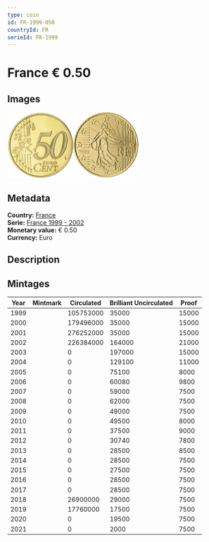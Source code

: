 ```yaml
---
type: coin
id: FR-1999-050
countryId: FR
serieId: FR-1999
---
```


# France € 0.50

## Images

<img src="../../../Images/common-2002-050.webp" height="150" alt="Front image"><img src="Images/france-1999-050.webp" height="150" alt="Back image">

## Metadata

**Country:** [France](../index.md)\
**Serie:** [France 1999 - 2002](index.md)\
**Monetary value:** € 0.50\
**Currency:** Euro

## Description

## Mintages

| Year | Mintmark | Circulated | Brilliant Uncirculated | Proof |
| ---- | -------- | ---------- | ---------------------- | ----- |
| 1999 |          | 105753000  | 35000                  | 15000 |
| 2000 |          | 179496000  | 35000                  | 15000 |
| 2001 |          | 276252000  | 35000                  | 15000 |
| 2002 |          | 226384000  | 164000                 | 21000 |
| 2003 |          | 0          | 197000                 | 15000 |
| 2004 |          | 0          | 129100                 | 11000 |
| 2005 |          | 0          | 75100                  | 8000  |
| 2006 |          | 0          | 60080                  | 9800  |
| 2007 |          | 0          | 59000                  | 7500  |
| 2008 |          | 0          | 62000                  | 7500  |
| 2009 |          | 0          | 49000                  | 7500  |
| 2010 |          | 0          | 49500                  | 8000  |
| 2011 |          | 0          | 37500                  | 9000  |
| 2012 |          | 0          | 30740                  | 7800  |
| 2013 |          | 0          | 28500                  | 8500  |
| 2014 |          | 0          | 28500                  | 7500  |
| 2015 |          | 0          | 27500                  | 7500  |
| 2016 |          | 0          | 28500                  | 7500  |
| 2017 |          | 0          | 28500                  | 7500  |
| 2018 |          | 26900000   | 29000                  | 7500  |
| 2019 |          | 17760000   | 17500                  | 7500  |
| 2020 |          | 0          | 19500                  | 7500  |
| 2021 |          | 0          | 2000                   | 7500  |
